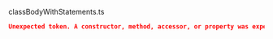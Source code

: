 classBodyWithStatements.ts
```json
Unexpected token. A constructor, method, accessor, or property was expected.
```
